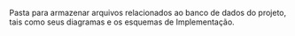 Pasta para armazenar arquivos relacionados ao banco de dados do projeto, tais como seus diagramas e os esquemas de Implementação.
